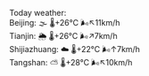 Today weather:  
Beijing: 🌫  🌡️+26°C 🌬️↖11km/h  
Tianjin: 🌦   🌡️+26°C 🌬️↗7km/h  
Shijiazhuang: ☁️   🌡️+22°C 🌬️↑7km/h  
Tangshan: ⛅️  🌡️+28°C 🌬️↖10km/h  
